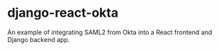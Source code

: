 # django-react-okta
An example of integrating SAML2 from Okta into a React frontend and Django backend app.

